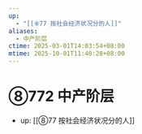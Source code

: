 ```yaml
---
up:
  - "[[⑧77 按社会经济状况分的人]]"
aliases:
  - 中产阶层
ctime: 2025-03-01T14:03:54+08:00
mtime: 2025-10-01T11:40:28+08:00
---
```


# ⑧772 中产阶层

- up: [[⑧77 按社会经济状况分的人]]

